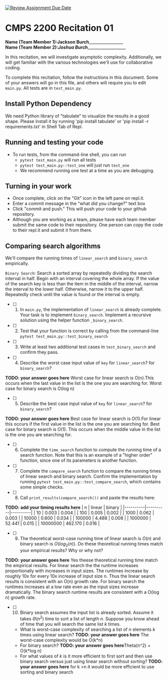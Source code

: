 [![Review Assignment Due Date](https://classroom.github.com/assets/deadline-readme-button-22041afd0340ce965d47ae6ef1cefeee28c7c493a6346c4f15d667ab976d596c.svg)](https://classroom.github.com/a/tqM-lrvp)
# CMPS 2200  Recitation 01

**Name (Team Member 1):**____Jackson Burch_____________________  
**Name (Team Member 2):**___Joshua Burch______________________

In this recitation, we will investigate asymptotic complexity. Additionally, we will get familiar with the various technologies we'll use for collaborative coding.

To complete this recitation, follow the instructions in this document. Some of your answers will go in this file, and others will require you to edit `main.py`. All tests are in `test_main.py`.

## Install Python Dependency

We need Python library of "tabulate" to visualize the results in a good shape. Please install it by running 'pip install tabulate' or 'pip install -r requirements.txt' in Shell Tab of Repl.  

## Running and testing your code

- To run tests, from the command-line shell, you can run
  + `pytest test_main.py` will run all tests
  + `pytest test_main.py::test_one` will just run `test_one`
  + We recommend running one test at a time as you are debugging.

## Turning in your work

- Once complete, click on the "Git" icon in the left pane on repl.it.
- Enter a commit message in the "what did you change?" text box
- Click "commit and push." This will push your code to your github repository.
- Although you are working as a team, please have each team member submit the same code to their repository. One person can copy the code to their repl.it and submit it from there.

## Comparing search algorithms

We'll compare the running times of `linear_search` and `binary_search` empirically.

`Binary Search`: Search a sorted array by repeatedly dividing the search interval in half. Begin with an interval covering the whole array. If the value of the search key is less than the item in the middle of the interval, narrow the interval to the lower half. Otherwise, narrow it to the upper half. Repeatedly check until the value is found or the interval is empty.

- [ ] 1. In `main.py`, the implementation of `linear_search` is already complete. Your task is to implement `binary_search`. Implement a recursive solution using the helper function `_binary_search`. 

- [ ] 2. Test that your function is correct by calling from the command-line `pytest test_main.py::test_binary_search`

- [ ] 3. Write at least two additional test cases in `test_binary_search` and confirm they pass.

- [ ] 4. Describe the worst case input value of `key` for `linear_search`? for `binary_search`?

**TODO: your answer goes here**
 Worst case for linear search is O(n).This occurs when the last value in the list is the one you are searching for. Worst case for binary search is O(log n)
- [ ] 5. Describe the best case input value of `key` for `linear_search`? for `binary_search`? 

**TODO: your answer goes here**
Best case for linear search is O(1).For linear this occurs if the first value in the list is the one you are searching for. Best case for binary search is O(1). This occurs when the middle value in the list is the one you are searching for.
- [ ] 6. Complete the `time_search` function to compute the running time of a search function. Note that this is an example of a "higher order" function, since one of its parameters is another function.

- [ ] 7. Complete the `compare_search` function to compare the running times of linear search and binary search. Confirm the implementation by running `pytest test_main.py::test_compare_search`, which contains some simple checks.

- [ ] 8. Call `print_results(compare_search())` and paste the results here:

**TODO: add your timing results here**
|        n |   linear |   binary |
|----------|----------|----------|
|       10 |    0.003 |    0.004 |
|      100 |    0.005 |    0.002 |
|     1000 |    0.062 |    0.003 |
|    10000 |    0.600 |    0.034 |
|   100000 |    4.488 |    0.008 |
|  1000000 |   52.441 |    0.015 |
| 10000000 |  462.170 |    0.016 |

- [ ] 9. The theoretical worst-case running time of linear search is $O(n)$ and binary search is $O(log_2(n))$. Do these theoretical running times match your empirical results? Why or why not?

**TODO: your answer goes here**
Yes theese theoretical running time match the empirical results. For linear search the the runtime increases proportionally with increases in input sizes. The runtimes increase by roughly 10x for every 10x increase of input size n. Thus the linear search results is consistent with an O(n) growth rate. For binary search the runtimes increases at a low rate even as the input sizes increase dramatically. The binary search runtime results are consistent with a O(log n) growth rate.

- [ ] 10. Binary search assumes the input list is already sorted. Assume it takes $\Theta(n^2)$ time to sort a list of length $n$. Suppose you know ahead of time that you will search the same list $k$ times. 
  + What is worst-case complexity of searching a list of $n$ elements $k$ times using linear search? **TODO: your answer goes here** The worst-case complexity would be O(k*n) 
  + For binary search? **TODO: your answer goes here**Theta(n^2) + O(k*log n)
  + For what values of $k$ is it more efficient to first sort and then use binary search versus just using linear search without sorting? **TODO: your answer goes here** for k >n it would be more efficient to use sorting and binary search
